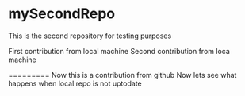 # mySecondRepo
This is the second repository for testing purposes 

First contribution from local machine
Second contribution from loca machine

=========
Now this is a contribution from github
Now lets see what happens when local repo is not uptodate
